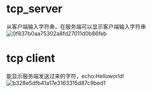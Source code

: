 # tcp_server
从客户端输入字符串，在服务端可以显示客户端输入字符串
![0f837b0aa75302a8fd27011d0b86feb](https://user-images.githubusercontent.com/1488931/138814100-6b6ee9fd-8e2a-452a-9dbd-381427666040.png)

# tcp client
能显示服务端发送过来的字符，echo:Helloworld!
![b328e5dfb41a17e3163315d87c9bed1](https://user-images.githubusercontent.com/1488931/138814128-89a3fcc2-270d-44f8-91a2-90328390512b.png)
